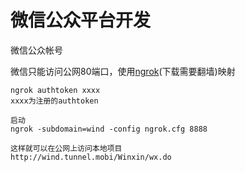 # 微信公众平台开发

微信公众帐号

微信只能访问公网80端口，使用[ngrok](https://ngrok.com)(下载需要翻墙)映射

	ngrok authtoken xxxx  
	xxxx为注册的authtoken
	
	启动
	ngrok -subdomain=wind -config ngrok.cfg 8888
	
	这样就可以在公网上访问本地项目
	http://wind.tunnel.mobi/Winxin/wx.do

    



	

